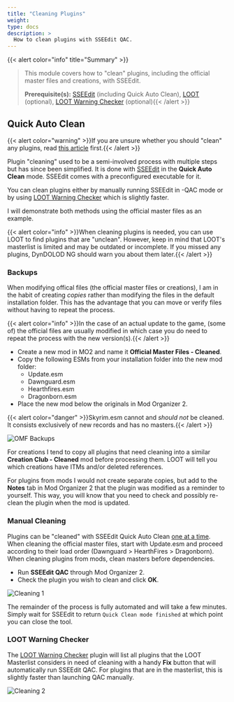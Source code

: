 ```yaml
---
title: "Cleaning Plugins"
weight:
type: docs
description: >
  How to clean plugins with SSEEdit QAC.
---
```


{{< alert color="info" title="Summary" >}}
> This module covers how to "clean" plugins, including the official master files and creations, with SSEEdit.<p>
> **Prerequisite(s):** [SSEEdit](/skyforge/tool-setup/sseedit/) (including Quick Auto Clean), [LOOT](/skyforge/tool-setup/loot/) (optional), [LOOT Warning Checker](/skyforge/tool-setup/loot-warning-checker) (optional){{< /alert >}}

## Quick Auto Clean

{{< alert color="warning" >}}If you are unsure whether you should "clean" any plugins, read [this article](/skyforge/knowledge-base/cleaning-plugins/) first.{{< /alert >}}

Plugin "cleaning" used to be a semi-involved process with multiple steps but has since been simplified. It is done with [SSEEdit](/skyforge/tool-setup/sseedit/) in the **Quick Auto Clean** mode. SSEEdit comes with a preconfigured executable for it.

You can clean plugins either by manually running SSEEdit in -QAC mode or by using [LOOT Warning Checker](/skyforge/tool-setup/loot-warning-checker/) which is slightly faster.

I will demonstrate both methods using the official master files as an example.

{{< alert color="info" >}}When cleaning plugins is needed, you can use LOOT to find plugins that are "unclean". However, keep in mind that LOOT's masterlist is limited and may be outdated or incomplete. If you missed any plugins, DynDOLOD NG should warn you about them later.{{< /alert >}}

### Backups

When modifying offical files (the official master files or creations), I am in the habit of creating *copies* rather than modifying the files in the default installation folder. This has the advantage that you can move or verify files without having to repeat the process.

{{< alert color="info" >}}In the case of an actual update to the game, (some of) the official files are usually modified in which case you do need to repeat the process with the new version(s).{{< /alert >}}

- Create a new mod in MO2 and name it **Official Master Files - Cleaned**.
- Copy the following ESMs from your installation folder into the new mod folder:
  - Update.esm
  - Dawnguard.esm
  - Hearthfires.esm
  - Dragonborn.esm
- Place the new mod below the originals in Mod Organizer 2.

{{< alert color="danger" >}}Skyrim.esm cannot and *should not* be cleaned. It consists exclusively of new records and has no masters.{{< /alert >}}

![OMF Backups](/Pictures/skyforge/modding-resources/cleaning-plugins/overwrite-omf.png)

For creations I tend to copy all plugins that need cleaning into a similar **Creation Club - Cleaned** mod before processing them. LOOT will tell you which creations have ITMs and/or deleted references.

For plugins from mods I would not create separate copies, but add to the **Notes** tab in Mod Organizer 2 that the plugin was modified as a reminder to yourself. This way, you will know that you need to check and possibly re-clean the plugin when the mod is updated.

### Manual Cleaning

Plugins can be "cleaned" with SSEEdit Quick Auto Clean <u>one at a time</u>. When cleaning the official master files, start with Update.esm and proceed according to their load order (Dawnguard > HearthFires > Dragonborn). When cleaning plugins from mods, clean masters before dependencies.

- Run **SSEEdit QAC** through Mod Organizer 2.
- Check the plugin you wish to clean and click **OK**.

![Cleaning 1](/Pictures/skyforge/modding-resources/cleaning-plugins/cleaning-1.png)

The remainder of the process is fully automated and will take a few minutes. Simply wait for SSEEdit to return `Quick Clean mode finished` at which point you can close the tool.

### LOOT Warning Checker

The [LOOT Warning Checker](/skyforge/tool-setup/loot-warning-checker/) plugin will list all plugins that the LOOT Masterlist considers in need of cleaning with a handy **Fix** button that will automatically run SSEEdit QAC. For plugins that are in the masterlist, this is slightly faster than launching QAC manually.

![Cleaning 2](/Pictures/skyforge/modding-resources/cleaning-plugins/fix-to-clean.png)